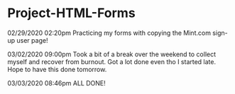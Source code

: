 # Project-HTML-Forms
02/29/2020 02:20pm
Practicing my forms with copying the Mint.com sign-up user page!

03/02/2020 09:00pm
Took a bit of a break over the weekend to collect myself and recover from burnout. Got a lot done even tho I started late. Hope to have this done tomorrow.

03/03/2020 08:46pm
ALL DONE!